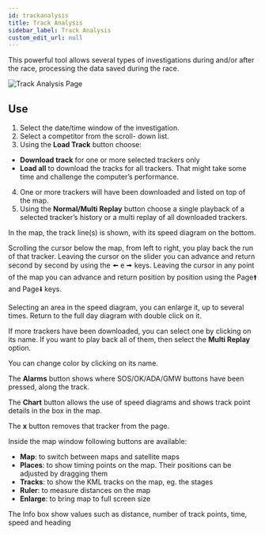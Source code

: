 ```yaml
---
id: trackanalysis
title: Track Analysis 
sidebar_label: Track Analysis
custom_edit_url: null
---
```


This powerful tool allows several types of investigations during and/or after the race, processing the data saved during the race.

![Track Analysis Page](/img/screenshots/trackanalysis.png)

## Use

1. Select the date/time window of the investigation.
2. Select a competitor from the scroll- down list.  
3. Using the **Load Track** button choose:
* **Download track** for one or more  selected trackers only
* **Load all** to download the tracks for all trackers. That might take some time and challenge the computer’s performance.
4. One or more trackers will have been downloaded and listed on top of the map.
5. Using the **Normal/Multi Replay** button choose a single playback of a selected tracker’s history or a multi replay of all downloaded trackers.  

In the map, the track line(s) is shown, with its speed diagram on the bottom. 

Scrolling the cursor below the map, from left to right, you play back the run of that tracker. Leaving the cursor on the slider you can advance and return second by second by using the 🠘 e 🠚 keys. Leaving the cursor in any point of the map you can advance and return position by position using the Page🠙 and Page🠛 keys. 

Selecting an area in the speed diagram, you can enlarge it, up to several times. Return to the full day diagram with double click on it.

If more trackers have been downloaded, you can select one by clicking on its name. If you want to play back all of them, then select the **Multi Replay** option. 

You can change color by clicking on its name.

The **Alarms** button shows where SOS/OK/ADA/GMW buttons have been pressed, along the track.

The **Chart** button allows the use of speed diagrams and shows track point details in the box in the map. 

The **x** button removes that tracker from the page.

Inside the map window following buttons are available:
* **Map**:   to switch between maps and satellite maps
* **Places**: to show timing points on the map. Their positions can be adjusted by dragging them 
* **Tracks**: to show the KML tracks on the map,  eg. the stages
* **Ruler**: to measure distances on the map
* **Enlarge**: to bring map to full screen size

The Info box show values such as distance, number of track points, time, speed and heading